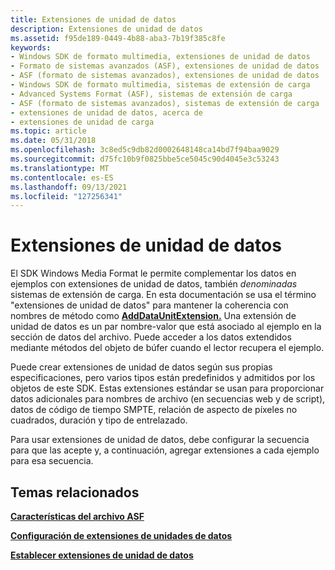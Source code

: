 ```yaml
---
title: Extensiones de unidad de datos
description: Extensiones de unidad de datos
ms.assetid: f95de189-0449-4b88-aba3-7b19f385c8fe
keywords:
- Windows SDK de formato multimedia, extensiones de unidad de datos
- Formato de sistemas avanzados (ASF), extensiones de unidad de datos
- ASF (formato de sistemas avanzados), extensiones de unidad de datos
- Windows SDK de formato multimedia, sistemas de extensión de carga
- Advanced Systems Format (ASF), sistemas de extensión de carga
- ASF (formato de sistemas avanzados), sistemas de extensión de carga
- extensiones de unidad de datos, acerca de
- extensiones de unidad de carga
ms.topic: article
ms.date: 05/31/2018
ms.openlocfilehash: 3c8ed5c9db82d0002648148ca14bd7f94baa9029
ms.sourcegitcommit: d75fc10b9f0825bbe5ce5045c90d4045e3c53243
ms.translationtype: MT
ms.contentlocale: es-ES
ms.lasthandoff: 09/13/2021
ms.locfileid: "127256341"
---
```

# <a name="data-unit-extensions"></a>Extensiones de unidad de datos

El SDK Windows Media Format le permite complementar los datos en ejemplos con extensiones de unidad de datos, también *denominadas* sistemas de extensión de carga. En esta documentación se usa el término "extensiones de unidad de datos" para mantener la coherencia con nombres de método como [**AddDataUnitExtension.**](/previous-versions/windows/desktop/api/Wmsdkidl/nf-wmsdkidl-iwmstreamconfig2-adddataunitextension) Una extensión de unidad de datos es un par nombre-valor que está asociado al ejemplo en la sección de datos del archivo. Puede acceder a los datos extendidos mediante métodos del objeto de búfer cuando el lector recupera el ejemplo.

Puede crear extensiones de unidad de datos según sus propias especificaciones, pero varios tipos están predefinidos y admitidos por los objetos de este SDK. Estas extensiones estándar se usan para proporcionar datos adicionales para nombres de archivo (en secuencias web y de script), datos de código de tiempo SMPTE, relación de aspecto de píxeles no cuadrados, duración y tipo de entrelazado.

Para usar extensiones de unidad de datos, debe configurar la secuencia para que las acepte y, a continuación, agregar extensiones a cada ejemplo para esa secuencia.

## <a name="related-topics"></a>Temas relacionados

<dl> <dt>

[**Características del archivo ASF**](asf-file-features.md)
</dt> <dt>

[**Configuración de extensiones de unidades de datos**](configuring-data-unit-extensions.md)
</dt> <dt>

[**Establecer extensiones de unidad de datos**](setting-data-unit-extensions.md)
</dt> </dl>

 

 




